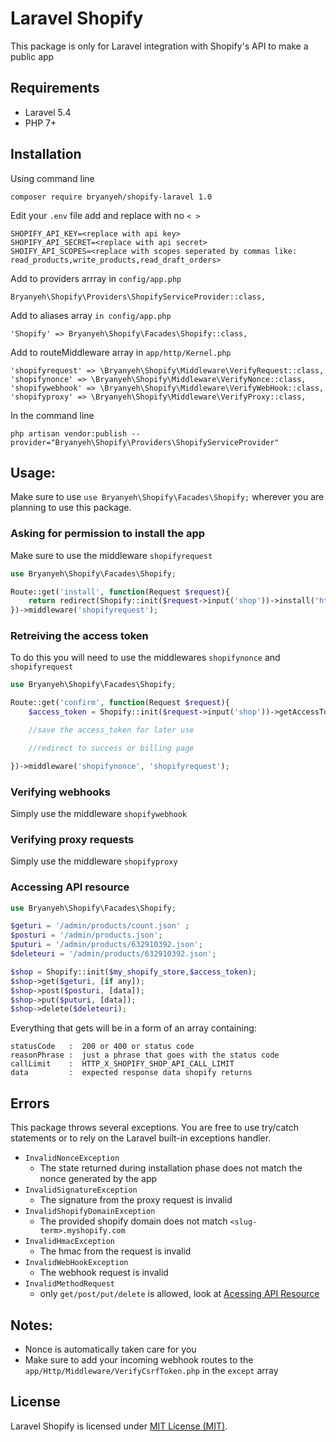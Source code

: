 # Laravel Shopify
This package is only for Laravel integration with Shopify's API to make a public app

## Requirements
- Laravel 5.4
- PHP 7+

## Installation
Using command line
```
composer require bryanyeh/shopify-laravel 1.0
```


Edit your ```.env``` file add and replace with no ```< >```
```
SHOPIFY_API_KEY=<replace with api key>
SHOPIFY_API_SECRET=<replace with api secret>
SHOIFY_API_SCOPES=<replace with scopes seperated by commas like: read_products,write_products,read_draft_orders>
```


Add to providers arrray in ```config/app.php```
```
Bryanyeh\Shopify\Providers\ShopifyServiceProvider::class,
```


Add to aliases array ```in config/app.php```
```
'Shopify' => Bryanyeh\Shopify\Facades\Shopify::class,
```


Add to routeMiddleware array in ```app/http/Kernel.php```
```
'shopifyrequest' => \Bryanyeh\Shopify\Middleware\VerifyRequest::class,
'shopifynonce' => \Bryanyeh\Shopify\Middleware\VerifyNonce::class,
'shopifywebhook' => \Bryanyeh\Shopify\Middleware\VerifyWebHook::class,
'shopifyproxy' => \Bryanyeh\Shopify\Middleware\VerifyProxy::class,
```


In the command line
```
php artisan vendor:publish --provider="Bryanyeh\Shopify\Providers\ShopifyServiceProvider" 
```


## Usage:
Make sure to use ```use Bryanyeh\Shopify\Facades\Shopify;``` wherever you are planning to use this package.


### Asking for permission to install the app
Make sure to use the middleware ```shopifyrequest```
```php
use Bryanyeh\Shopify\Facades\Shopify;

Route::get('install', function(Request $request){
    return redirect(Shopify::init($request->input('shop'))->install('https://example.com/confirm'));
})->middleware('shopifyrequest');
```


### Retreiving the access token
To do this you will need to use the middlewares ```shopifynonce``` and ```shopifyrequest```
```php
use Bryanyeh\Shopify\Facades\Shopify;

Route::get('confirm', function(Request $request){
    $access_token = Shopify::init($request->input('shop'))->getAccessToken($request->input('code'))['access_token'];

    //save the access_token for later use

    //redirect to success or billing page

})->middleware('shopifynonce', 'shopifyrequest');
```


### Verifying webhooks
Simply use the middleware ```shopifywebhook```


### Verifying proxy requests
Simply use the middleware ```shopifyproxy```


### Accessing API resource
```php
use Bryanyeh\Shopify\Facades\Shopify;

$geturi = '/admin/products/count.json' ;
$posturi = '/admin/products.json';
$puturi = '/admin/products/632910392.json';
$deleteuri = '/admin/products/632910392.json';

$shop = Shopify::init($my_shopify_store,$access_token);
$shop->get($geturi, [if any]);
$shop->post($posturi, [data]);
$shop->put($puturi, [data]);
$shop->delete($deleteuri);
```


Everything that gets will be in a form of an array containing:
```
statusCode   :  200 or 400 or status code
reasonPhrase :  just a phrase that goes with the status code
callLimit    :  HTTP_X_SHOPIFY_SHOP_API_CALL_LIMIT
data         :  expected response data shopify returns
```


## Errors
This package throws several exceptions. You are free to use try/catch statements or to rely on the Laravel built-in exceptions handler.
- ```InvalidNonceException```
    - The state returned during installation phase does not match the nonce generated by the app
- ```InvalidSignatureException```
    - The signature from the proxy request is invalid
- ```InvalidShopifyDomainException```
    - The provided shopify domain does not match ```<slug-term>.myshopify.com```
- ```InvalidHmacException```
    - The hmac from the request is invalid
- ```InvalidWebHookException```
    - The webhook request is invalid
- ```InvalidMethodRequest```
    - only ```get/post/put/delete``` is allowed, look at [Acessing API Resource](#accessing-api-resource)


## Notes:
- Nonce is automatically taken care for you
- Make sure to add your incoming webhook routes to the ```app/Http/Middleware/VerifyCsrfToken.php``` in the ```except``` array


## License
Laravel Shopify is licensed under [MIT License (MIT)](license.md).